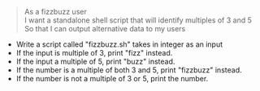 > As a fizzbuzz user  
> I want a standalone shell script that will identify multiples of 3 and 5  
> So that I can output alternative data to my users

* Write a script called "fizzbuzz.sh" takes in integer as an input
* If the input is multiple of 3, print "fizz" instead.
* If the input a multiple of 5, print "buzz" instead.
* If the number is a multiple of both 3 and 5, print "fizzbuzz" instead.
* If the number is not a multiple of 3 or 5, print the number.
